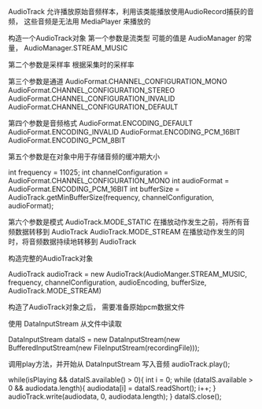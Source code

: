 

AudioTrack 允许播放原始音频样本，利用该类能播放使用AudioRecord捕获的音频，  这些音频是无法用 MediaPlayer 来播放的

构造一个AudioTrack对象
第一个参数是流类型
可能的值是 AudioManager 的常量，
AudioManager.STREAM_MUSIC

第二个参数是采样率
根据采集时的采样率

第三个参数是通道
AudioFormat.CHANNEL_CONFIGURATION_MONO
AudioFormat.CHANNEL_CONFIGURATION_STEREO
AudioFormat.CHANNEL_CONFIGURATION_INVALID
AudioFormat.CHANNEL_CONFIGURATION_DEFAULT

第四个参数是音频格式
AudioFormat.ENCODING_DEFAULT
AudioFormat.ENCODING_INVALID
AudioFormat.ENCODING_PCM_16BIT
AudioFormat.ENCODING_PCM_8BIT

第五个参数是在对象中用于存储音频的缓冲期大小

int frequency = 11025;
int channelConfiguration  = AudioFormat.CHANNEL_CONFIGURATION_MONO
int audioFormat = AudioFormat.ENCODING_PCM_16BIT
int bufferSize = AudioTrack.getMinBufferSize(frequency, channelConfiguration, audioFormat);


第六个参数是模式
AudioTrack.MODE_STATIC       在播放动作发生之前，将所有音频数据转移到 AudioTrack
AudioTrack.MODE_STREAM    在播放动作发生的同时，将音频数据持续地转移到 AudioTrack


构造完整的AudioTrack对象

AudioTrack audioTrack = new AudioTrack(AudioManger.STREAM_MUSIC, frequency, channelConfiguration, audioEncoding, bufferSize, AudioTrack.MODE_STREAM)



构造了AudioTrack对象之后， 需要准备原始pcm数据文件

使用 DataInputStream  从文件中读取

DataInputStream dataIS = new DataInputStream(new BufferedInputStream(new FileInputStream(recordingFile)));

调用play方法，并开始从 DataInputStream 写入音频
audioTrack.play();

while(isPlaying && dataIS.available() > 0){
   int i = 0;
   while (dataIS.available > 0 && audiodata.length){
      audiodata[i] = dataIS.readShort();
      i++;
   }
   audioTrack.write(audiodata, 0, audiodata.length);
}
dataIS.close();













